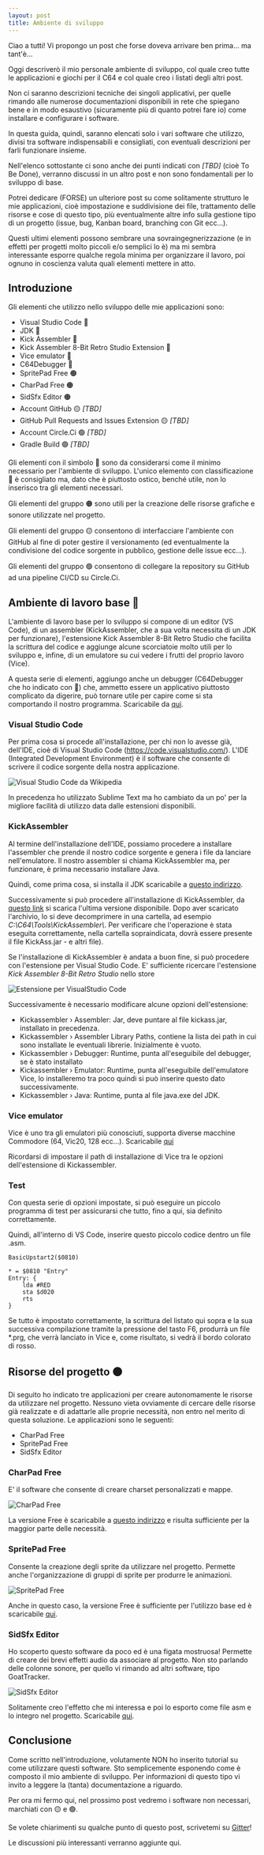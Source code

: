 ```yaml
---
layout: post
title: Ambiente di sviluppo
---
```


Ciao a tutti! Vi propongo un post che forse doveva arrivare ben prima...
ma tant'è...

Oggi descriverò il mio personale ambiente di sviluppo, col quale creo tutte le
applicazioni e giochi per il C64 e col quale creo i listati degli altri post.

Non ci saranno descrizioni tecniche dei singoli applicativi, per quelle rimando
alle numerose documentazioni disponibili in rete che spiegano bene e in modo
esaustivo (sicuramente più di quanto potrei fare io) come installare e
configurare i software.

In questa guida, quindi, saranno elencati solo i vari software che utilizzo, 
divisi tra software indispensabili e consigliati, con eventuali descrizioni per 
farli funzionare insieme.

Nell'elenco sottostante ci sono anche dei punti indicati con *[TBD]* (cioè To 
Be Done), verranno discussi in un altro post e non sono fondamentali per lo
sviluppo di base.

Potrei dedicare (FORSE) un ulteriore post su come solitamente strutturo le mie
applicazioni, cioè impostazione e suddivisione dei file, trattamento delle 
risorse e cose di questo tipo, più eventualmente altre info sulla gestione tipo 
di un progetto (issue, bug, Kanban board, branching con Git ecc...).

Questi ultimi elementi possono sembrare una sovraingegnerizzazione (e in
effetti per progetti molto piccoli e/o semplici lo è) ma mi sembra interessante
esporre qualche regola minima per organizzare il lavoro, poi ognuno in coscienza
valuta quali elementi mettere in atto.

## Introduzione

Gli elementi che utilizzo nello sviluppo delle mie applicazioni sono:
* Visual Studio Code &#x1F534;
* JDK &#x1F534;
* Kick Assembler &#x1F534;
* Kick Assembler 8-Bit Retro Studio Extension &#x1F534;
* Vice emulator &#x1F534;
* C64Debugger &#x1F535;
* SpritePad Free &#x1F7E0;
* CharPad Free &#x1F7E0;
* SidSfx Editor &#x1F7E0;
* Account GitHub &#x1F7E1; *[TBD]*
* GitHub Pull Requests and Issues Extension &#x1F7E1; *[TBD]*
* Account Circle.Ci &#x1F7E2; *[TBD]*
* Gradle Build &#x1F7E2; *[TBD]*

Gli elementi con il simbolo &#x1F534; sono da considerarsi come il minimo
necessario per l'ambiente di sviluppo. L'unico elemento con classificazione
&#x1F535; è consigliato ma, dato che è piuttosto ostico, benché utile, non
lo inserisco tra gli elementi necessari.

Gli elementi del gruppo &#x1F7E0; sono utili per la creazione delle risorse 
grafiche e sonore utilizzate nel progetto.

Gli elementi del gruppo &#x1F7E1; consentono di interfacciare l'ambiente con
GitHub al fine di poter gestire il versionamento (ed eventualmente la
condivisione del codice sorgente in pubblico, gestione delle issue ecc...).

Gli elementi del gruppo &#x1F7E2; consentono di collegare la repository su
GitHub ad una pipeline CI/CD su Circle.Ci.

## Ambiente di lavoro base &#x1F534;

L'ambiente di lavoro base per lo sviluppo si compone di un editor (VS Code), 
di un assembler (KickAssembler, che a sua volta necessita di un JDK per
funzionare), l'estensione Kick Assembler 8-Bit Retro Studio che facilita la
scrittura del codice e aggiunge alcune scorciatoie molto utili per lo sviluppo 
e, infine, di un emulatore su cui vedere i frutti del proprio lavoro (Vice).

A questa serie di elementi, aggiungo anche un debugger (C64Debugger che ho 
indicato con &#x1F535;) che, ammetto essere un applicativo piuttosto complicato
da digerire, può tornare utile per capire come si sta comportando il nostro
programma. Scaricabile da [qui](https://sourceforge.net/projects/c64-debugger/).

### Visual Studio Code
Per prima cosa si procede all'installazione, per chi non lo avesse già, 
dell'IDE, cioè di Visual Studio Code (https://code.visualstudio.com/). 
L'IDE (Integrated Development Environment) è il software che consente di 
scrivere il codice sorgente della nostra applicazione.

![Visual Studio Code da Wikipedia](https://upload.wikimedia.org/wikipedia/commons/thumb/e/e9/VS_Code_%28Insiders%29.png/640px-VS_Code_%28Insiders%29.png)

In precedenza ho utilizzato Sublime Text ma ho cambiato da un po' per la 
migliore facilità di utilizzo data dalle estensioni disponibili.

### KickAssembler
Al termine dell'installazione dell'IDE, possiamo procedere a installare 
l'assembler che prende il nostro codice sorgente e genera i file da lanciare
nell'emulatore. Il nostro assembler si chiama KickAssembler ma, per funzionare,
è prima necessario installare Java. 

Quindi, come prima cosa, si installa il JDK scaricabile a [questo indirizzo](https://www.oracle.com/java/technologies/downloads/).

Successivamente si può procedere all'installazione di KickAssembler,
da [questo link](http://theweb.dk/KickAssembler/KickAssembler.zip)
si scarica l'ultima versione disponibile.
Dopo aver scaricato l'archivio, lo si deve decomprimere in una cartella, ad 
esempio *C:\\C64\\Tools\\KickAssembler\\*.
Per verificare che l'operazione è stata eseguita correttamente, nella cartella
sopraindicata, dovrà essere presente il file KickAss.jar - e altri file).

Se l'installazione di KickAssembler è andata a buon fine, si può procedere con
l'estensione per Visual Studio Code. 
E' sufficiente ricercare l'estensione *Kick Assembler 8-Bit Retro Studio* nello store

![Estensione per VisualStudio Code](/resources/kick-assembler-extension.png)

Successivamente è necessario modificare alcune opzioni dell'estensione:
* Kickassembler › Assembler: Jar, deve puntare al file kickass.jar, installato
in precedenza.
* Kickassembler › Assembler Library Paths, contiene la lista dei path in cui
sono installate le eventuali librerie. Inizialmente è vuoto.
* Kickassembler › Debugger: Runtime, punta all'eseguibile del debugger, se
è stato installato
* Kickassembler › Emulator: Runtime, punta all'eseguibile dell'emulatore Vice,
lo installeremo tra poco quindi si può inserire questo dato successivamente.
* Kickassembler › Java: Runtime, punta al file java.exe del JDK.

### Vice emulator

Vice è uno tra gli emulatori più conosciuti, supporta diverse macchine Commodore
(64, Vic20, 128 ecc...). Scaricabile [qui](https://vice-emu.sourceforge.io/)

Ricordarsi di impostare il path di installazione di Vice tra le opzioni
dell'estensione di Kickassembler.

### Test

Con questa serie di opzioni impostate, si può eseguire un piccolo programma di 
test per assicurarsi che tutto, fino a qui, sia definito correttamente.

Quindi, all'interno di VS Code, inserire questo piccolo codice dentro un file
.asm.

```
BasicUpstart2($0810)

* = $0810 "Entry"
Entry: {
    lda #RED
    sta $d020
    rts
}
```

Se tutto è impostato correttamente, la scrittura del listato qui sopra e la 
sua successiva compilazione tramite la pressione del tasto F6, produrrà un file
*.prg, che verrà lanciato in Vice e, come risultato, si vedrà il bordo
colorato di rosso.

## Risorse del progetto &#x1F7E0;

Di seguito ho indicato tre applicazioni per creare autonomamente le risorse da
utilizzare nel progetto.
Nessuno vieta ovviamente di cercare delle risorse già realizzate e di adattarle
alle proprie necessità, non entro nel merito di questa soluzione.
Le applicazioni sono le seguenti:
* CharPad Free
* SpritePad Free
* SidSfx Editor

### CharPad Free

E' il software che consente di creare charset personalizzati e mappe.

![CharPad Free](/resources/charpad-main-screen.png)

La versione Free è scaricabile a
[questo indirizzo](https://subchristsoftware.itch.io/charpad-free-edition)
e risulta sufficiente per la maggior parte delle necessità.

### SpritePad Free

Consente la creazione degli sprite da utilizzare nel progetto. Permette anche 
l'organizzazione di gruppi di sprite per produrre le animazioni.

![SpritePad Free](/resources/spritepad-main-screen.png)

Anche in questo caso, la versione Free è sufficiente per l'utilizzo base ed è
scaricabile [qui](http://csdb.dk/release/download.php?id=163858).

### SidSfx Editor

Ho scoperto questo software da poco ed è una figata mostruosa! Permette di creare
dei brevi effetti audio da associare al progetto. Non sto parlando delle colonne 
sonore, per quello vi rimando ad altri software, tipo GoatTracker.

![SidSfx Editor](/resources/sidsfx-main-screen.png)

Solitamente creo l'effetto che mi interessa e poi lo esporto come file asm e lo
integro nel progetto.
Scaricabile [qui](https://agpx.itch.io/sid-sfx-editor).

## Conclusione

Come scritto nell'introduzione, volutamente NON ho inserito tutorial su come 
utilizzare questi software.
Sto semplicemente esponendo come è composto il mio ambiente di
sviluppo. Per informazioni di questo tipo vi invito a leggere la (tanta)
documentazione a riguardo.

Per ora mi fermo qui, nel prossimo post vedremo i software non necessari, 
marchiati con &#x1F7E1; e &#x1F7E2;.

Se volete chiarimenti su qualche punto di questo post, scrivetemi su
[Gitter](https://gitter.im/intoinside/community)!

Le discussioni più interessanti verranno aggiunte qui.
